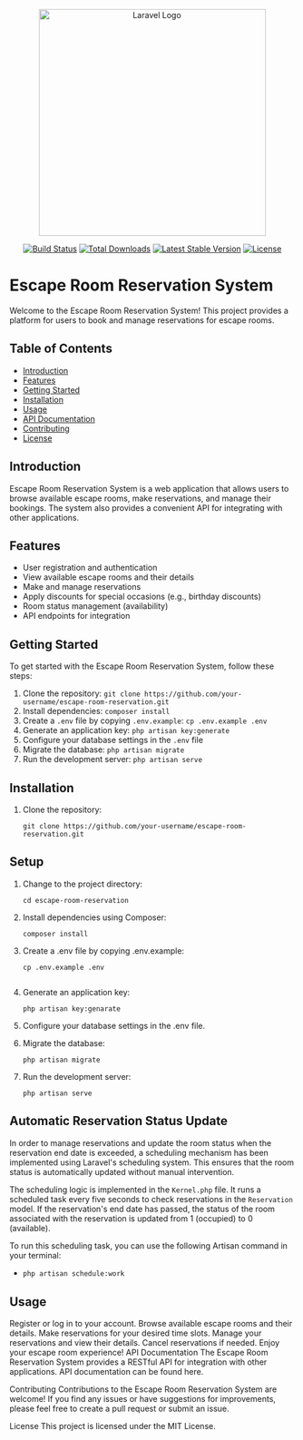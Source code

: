 <p align="center"><a href="https://laravel.com" target="_blank"><img src="https://raw.githubusercontent.com/laravel/art/master/logo-lockup/5%20SVG/2%20CMYK/1%20Full%20Color/laravel-logolockup-cmyk-red.svg" width="400" alt="Laravel Logo"></a></p>

<p align="center">
<a href="https://github.com/laravel/framework/actions"><img src="https://github.com/laravel/framework/workflows/tests/badge.svg" alt="Build Status"></a>
<a href="https://packagist.org/packages/laravel/framework"><img src="https://img.shields.io/packagist/dt/laravel/framework" alt="Total Downloads"></a>
<a href="https://packagist.org/packages/laravel/framework"><img src="https://img.shields.io/packagist/v/laravel/framework" alt="Latest Stable Version"></a>
<a href="https://packagist.org/packages/laravel/framework"><img src="https://img.shields.io/packagist/l/laravel/framework" alt="License"></a>
</p>

# Escape Room Reservation System

Welcome to the Escape Room Reservation System! This project provides a platform for users to book and manage
reservations for escape rooms.

## Table of Contents

- [Introduction](#introduction)
- [Features](#features)
- [Getting Started](#getting-started)
- [Installation](#installation)
- [Usage](#usage)
- [API Documentation](#api-documentation)
- [Contributing](#contributing)
- [License](#license)

## Introduction

Escape Room Reservation System is a web application that allows users to browse available escape rooms, make
reservations, and manage their bookings. The system also provides a convenient API for integrating with other
applications.

## Features

- User registration and authentication
- View available escape rooms and their details
- Make and manage reservations
- Apply discounts for special occasions (e.g., birthday discounts)
- Room status management (availability)
- API endpoints for integration

## Getting Started

To get started with the Escape Room Reservation System, follow these steps:

1. Clone the repository: `git clone https://github.com/your-username/escape-room-reservation.git`
2. Install dependencies: `composer install`
3. Create a `.env` file by copying `.env.example`: `cp .env.example .env`
4. Generate an application key: `php artisan key:generate`
5. Configure your database settings in the `.env` file
6. Migrate the database: `php artisan migrate`
7. Run the development server: `php artisan serve`

## Installation

1. Clone the repository:
   ```shell
   git clone https://github.com/your-username/escape-room-reservation.git

## Setup

1. Change to the project directory:
   ```shell
   cd escape-room-reservation

2. Install dependencies using Composer:
    ```shell
   composer install

3. Create a .env file by copying .env.example:
    ```shell
   cp .env.example .env


4. Generate an application key:
   ```shell
   php artisan key:genarate

5. Configure your database settings in the .env file.

6. Migrate the database:
    ```shell
   php artisan migrate

7. Run the development server:
    ```shell
   php artisan serve

## Automatic Reservation Status Update

In order to manage reservations and update the room status when the reservation end date is exceeded, a scheduling
mechanism has been implemented using Laravel's scheduling system. This ensures that the room status is automatically
updated without manual intervention.

The scheduling logic is implemented in the `Kernel.php` file. It runs a scheduled task every five seconds to check
reservations in the `Reservation` model. If the reservation's end date has passed, the status of the room associated
with the reservation is updated from 1 (occupied) to 0 (available).

To run this scheduling task, you can use the following Artisan command in your terminal:

-   ```bash
    php artisan schedule:work


## Usage
Register or log in to your account.
Browse available escape rooms and their details.
Make reservations for your desired time slots.
Manage your reservations and view their details.
Cancel reservations if needed.
Enjoy your escape room experience!
API Documentation
The Escape Room Reservation System provides a RESTful API for integration with other applications. API documentation can be found here.

Contributing
Contributions to the Escape Room Reservation System are welcome! If you find any issues or have suggestions for improvements, please feel free to create a pull request or submit an issue.

License
This project is licensed under the MIT License.
